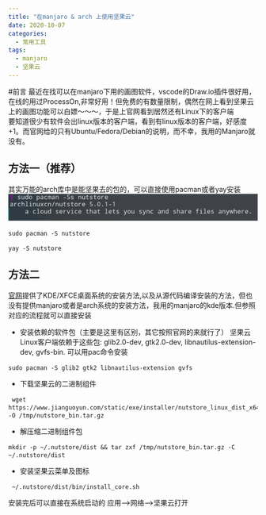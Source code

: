 ```yaml
---
title: "在manjaro & arch 上使用坚果云"
date: 2020-10-07
categories:
  - 常用工具
tags:
  - manjaro
  - 坚果云
---
```


#前言
最近在找可以在manjaro下用的画图软件，vscode的Draw.io插件很好用，在线的用过ProcessOn,非常好用！但免费的有数量限制，偶然在网上看到坚果云上的画图功能可以白嫖～～～，于是上官网看到居然还有Linux下的客户端  
要知道很少有软件会出linux版本的客户端，看到有linux版本的客户端，好感度+1。而官网给的只有Ubuntu/Fedora/Debian的说明，而不幸，我用的Manjaro就没有。

## 方法一（推荐）
其实万能的arch库中是能坚果去的包的，可以直接使用pacman或者yay安装
![foo](../assets/images/jianguo1.png)

``` shell
sudo pacman -S nutstore
```

``` shell
yay -S nutstore
```
## 方法二
[官网](https://www.jianguoyun.com/s/downloads/linux#install_for_kdexfce)提供了KDE/XFCE桌面系统的安装方法,以及从源代码编译安装的方法，但也没有提供manjaro或者是arch系统的安装方法，我用的manjaro的kde版本.但参照对应的流程就可以直接安装


- 安装依赖的软件包（主要是这里有区别，其它按照官网的来就行了）
坚果云Linux客户端依赖于这些包: glib2.0-dev, gtk2.0-dev, libnautilus-extension-dev, gvfs-bin. 可以用pac命令安装

``` shell
sudo pacman -S glib2 gtk2 libnautilus-extension gvfs
```

- 下载坚果云的二进制组件
``` shell
 wget https://www.jianguoyun.com/static/exe/installer/nutstore_linux_dist_x64.tar.gz -O /tmp/nutstore_bin.tar.gz
 ```
 - 解压缩二进制组件包
 ``` shell
 mkdir -p ~/.nutstore/dist && tar zxf /tmp/nutstore_bin.tar.gz -C ~/.nutstore/dist
 ```

 - 安装坚果云菜单及图标
 ``` shell
  ~/.nutstore/dist/bin/install_core.sh
 ```

 安装完后可以直接在系统启动的 应用-->网络-->坚果云打开